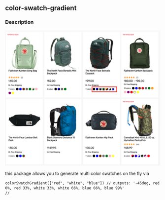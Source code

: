 ## color-swatch-gradient


### Description
![image-swatches](./images/image-swatches.png?raw=true)

this package allows you to generate multi color swatches on the fly 
via 
```
colorSwatchGradient(["red", "white", "blue"]) // outputs: '-45deg, red 0%, red 33%, white 33%, white 66%, blue 66%, blue 99%'
// 
```